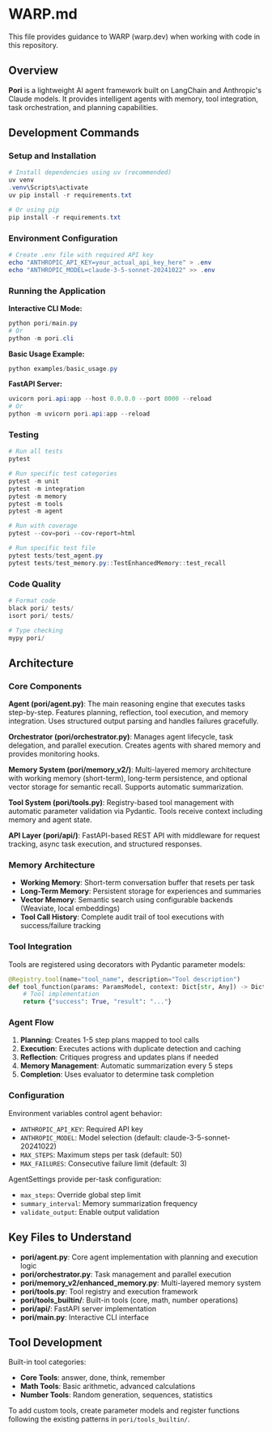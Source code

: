 # WARP.md

This file provides guidance to WARP (warp.dev) when working with code in this repository.

## Overview

**Pori** is a lightweight AI agent framework built on LangChain and Anthropic's Claude models. It provides intelligent agents with memory, tool integration, task orchestration, and planning capabilities.

## Development Commands

### Setup and Installation
```powershell
# Install dependencies using uv (recommended)
uv venv
.venv\Scripts\activate
uv pip install -r requirements.txt

# Or using pip
pip install -r requirements.txt
```

### Environment Configuration
```powershell
# Create .env file with required API key
echo "ANTHROPIC_API_KEY=your_actual_api_key_here" > .env
echo "ANTHROPIC_MODEL=claude-3-5-sonnet-20241022" >> .env
```

### Running the Application

**Interactive CLI Mode:**
```powershell
python pori/main.py
# Or
python -m pori.cli
```

**Basic Usage Example:**
```powershell
python examples/basic_usage.py
```

**FastAPI Server:**
```powershell
uvicorn pori.api:app --host 0.0.0.0 --port 8000 --reload
# Or
python -m uvicorn pori.api:app --reload
```

### Testing
```powershell
# Run all tests
pytest

# Run specific test categories
pytest -m unit
pytest -m integration
pytest -m memory
pytest -m tools
pytest -m agent

# Run with coverage
pytest --cov=pori --cov-report=html

# Run specific test file
pytest tests/test_agent.py
pytest tests/test_memory.py::TestEnhancedMemory::test_recall
```

### Code Quality
```powershell
# Format code
black pori/ tests/
isort pori/ tests/

# Type checking
mypy pori/
```

## Architecture

### Core Components

**Agent (pori/agent.py)**: The main reasoning engine that executes tasks step-by-step. Features planning, reflection, tool execution, and memory integration. Uses structured output parsing and handles failures gracefully.

**Orchestrator (pori/orchestrator.py)**: Manages agent lifecycle, task delegation, and parallel execution. Creates agents with shared memory and provides monitoring hooks.

**Memory System (pori/memory_v2/)**: Multi-layered memory architecture with working memory (short-term), long-term persistence, and optional vector storage for semantic recall. Supports automatic summarization.

**Tool System (pori/tools.py)**: Registry-based tool management with automatic parameter validation via Pydantic. Tools receive context including memory and agent state.

**API Layer (pori/api/)**: FastAPI-based REST API with middleware for request tracking, async task execution, and structured responses.

### Memory Architecture

- **Working Memory**: Short-term conversation buffer that resets per task
- **Long-Term Memory**: Persistent storage for experiences and summaries  
- **Vector Memory**: Semantic search using configurable backends (Weaviate, local embeddings)
- **Tool Call History**: Complete audit trail of tool executions with success/failure tracking

### Tool Integration

Tools are registered using decorators with Pydantic parameter models:

```python
@Registry.tool(name="tool_name", description="Tool description")
def tool_function(params: ParamsModel, context: Dict[str, Any]) -> Dict[str, Any]:
    # Tool implementation
    return {"success": True, "result": "..."}
```

### Agent Flow

1. **Planning**: Creates 1-5 step plans mapped to tool calls
2. **Execution**: Executes actions with duplicate detection and caching  
3. **Reflection**: Critiques progress and updates plans if needed
4. **Memory Management**: Automatic summarization every 5 steps
5. **Completion**: Uses evaluator to determine task completion

### Configuration

Environment variables control agent behavior:
- `ANTHROPIC_API_KEY`: Required API key
- `ANTHROPIC_MODEL`: Model selection (default: claude-3-5-sonnet-20241022)
- `MAX_STEPS`: Maximum steps per task (default: 50)
- `MAX_FAILURES`: Consecutive failure limit (default: 3)

AgentSettings provide per-task configuration:
- `max_steps`: Override global step limit
- `summary_interval`: Memory summarization frequency
- `validate_output`: Enable output validation

## Key Files to Understand

- **pori/agent.py**: Core agent implementation with planning and execution logic
- **pori/orchestrator.py**: Task management and parallel execution
- **pori/memory_v2/enhanced_memory.py**: Multi-layered memory system
- **pori/tools.py**: Tool registry and execution framework
- **pori/tools_builtin/**: Built-in tools (core, math, number operations)
- **pori/api/**: FastAPI server implementation
- **pori/main.py**: Interactive CLI interface

## Tool Development

Built-in tool categories:
- **Core Tools**: answer, done, think, remember
- **Math Tools**: Basic arithmetic, advanced calculations
- **Number Tools**: Random generation, sequences, statistics

To add custom tools, create parameter models and register functions following the existing patterns in `pori/tools_builtin/`.